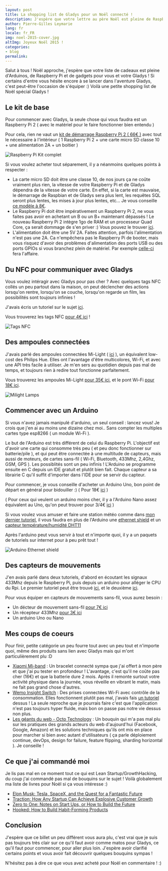 ```yaml
---
layout: post
title: La shopping list de Gladys pour un Noël connecté !
description: J'espère que votre lettre au père Noël est pleine de Raspberry Pi et d'Arduinos ! ;) Petit tour d'horizon de ce qui est nécessaire pour commencer avec Gladys
author: Pierre-Gilles Leymarie
lang: fr
locale: fr_FR
img: noel-2015-cover.jpg
altImg: Joyeux Noël 2015 !
categories:
- blog
permalink: 
---
```


Salut à tous ! Noël approche, j'espère que votre liste de cadeaux est pleine d'Arduinos, de Raspberry Pi et de gadgets pour vous et votre Gladys ! 
Si certains d'entre vous hésite encore à se lancer dans l'aventure Gladys, c'est peut-être l'occasion de s'équiper :) Voilà une petite shopping list de Noël spécial Gladys !

## Le kit de base

Pour commencer avec Gladys, la seule chose qui vous faudra est un Raspberry Pi 2 ( avec le matériel pour le faire fonctionner bien entendu )

Pour cela, rien ne vaut un [kit de démarrage Raspberry Pi 2 ( 66€ )](http://amzn.to/1Tz3ZNP) avec tout le nécessaire à l'intérieur ( 1 Raspberry Pi 2 + une carte micro SD classe 10 + une alimentation 2A + un boitier )

![Raspberry Pi Kit complet](/assets/images/articles/noel-2015/raspberry-kit.jpg)

Si vous voulez acheter tout séparement, il y a néanmoins quelques points à respecter :

- La carte micro SD doit être une classe 10, de nos jours ça ne coûte vraiment plus rien, la vitesse de votre Raspberry Pi et de Gladys dépendra de la vitesse de votre carte. En effet, si la carte est mauvaise, le démarrage de Raspbian et de Gladys sera plus lent, les requêtes SQL seront plus lentes, les mises à jour plus lentes, etc... Je vous conseille [ce modèle à 8€](http://amzn.to/1ISpZO6).
- Le Raspberry Pi doit être impérativement un Raspberry Pi 2, ne vous faites pas avoir en achetant un B ou un B+ maintenant dépassés ! Le nouveau Raspberry Pi 2 intègre 1go de RAM et un processeur Quad Core, ça serait dommage de s'en priver :) Vous pouvez le trouver [ici](http://amzn.to/1TAv3gO).
- L'alimentation doit être une 5V 2A. Faites attention, parfois l'alimentation n'est pas une 2A. Ca n'empêchera pas le Raspberry Pi de booter, mais vous risquez d'avoir des problèmes d'alimentation des ports USB ou des ports GPIOs si vous branchez plein de matériel. Par exemple [celle-ci](http://amzn.to/1Ogs1Jy) fera l'affaire.



## Du NFC pour communiquer avec Gladys

Vous voulez intéragir avec Gladys pour pas cher ? Avec quelques tags NFC collés un peu partout dans la maison, on peut déclencher des actions lorsqu'on rentre, lorsqu'on se couche, lorsqu'on regarde un film, les possibilités sont toujours infinies !

J'avais écris un tutoriel sur le sujet [ici](http://gladysproject.com/fr/article/gladys-and-nfc).

Vous trouverez les tags NFC [pour 4€ ici](http://amzn.to/1QQCbmU) !

![Tags NFC](/assets/images/articles/noel-2015/nfc-cover.jpg)

## Des ampoules connectées

J'avais parlé des ampoules connectées Mi-Light ( [ici](http://gladysproject.com/fr/article/controler-des-ampoules-connectees) ), un équivalent low-cost des Philips Hue. Elles ont l'avantage d'être multicolores, Wi-Fi, et avec une API très facile à utiliser. Je m'en sers au quotidien depuis pas mal de temps, et toujours rien à redire tout fonctionne parfaitement.

Vous trouverez les ampoules Mi-Light [pour 35€ ici](http://amzn.to/1gsN0PX), et le pont Wi-Fi [pour 18€ ici](http://amzn.to/1Ogrwzf).

![Milight Lamps](/assets/images/articles/noel-2015/milight_products_light.jpg)


## Commencer avec un Arduino

Si vous n'avez jamais manipulé d'arduino, un seul conseil : lancez vous! Je crois que j'en ai au moins une dizaine chez moi.. Sans compter les multiples cartes type esp8266 ( un module Wi-Fi ).

Le but de l'Arduino est très différent de celui du Raspberry Pi. L'objectif est d'avoir une carte qui consomme très peu ( et peu donc fonctionner sur batterie/pile ), et qui peut être connectée à une multitude de capteurs, mais aussi de moteurs, de cartes sans-fil ( Wi-Fi, Bluetooth, 433Mhz, 2,4Ghz, GSM, GPS ). Les possiblités sont un peu infinis ! L'Arduino se programme ensuite en C depuis un IDE gratuit et plutôt bien fait. Chaque capteur a sa librairie C qu'il suffit d'importer dans l'IDE pour se servir du capteur.

Pour commencer, je vous conseille d'acheter un Arduino Uno, bon point de départ en général pour bidouiller :) ( Pour 18€ [ici](http://amzn.to/1Dx5l3w) )

( Pour ceux qui veulent un arduino moins cher, il y a l'Arduino Nano assez équivalent au Uno, qu'on peut trouver pour 3/4€ [ici](http://amzn.to/1M82tlv) )

Si vous voulez vous amuser et faire une station météo comme dans [mon dernier tutoriel](http://gladysproject.com/fr/article/temperature-ethernet), il vous faudra en plus de l'Arduino une [ethernet shield](http://amzn.to/1lRuhjQ) et un [capteur température/humidité DHT11](http://www.gearbest.com/development-boards/pp_45175.html)

Après l'arduino peut vous servir à tout et n'importe quoi, il y a un paquets de tutoriels sur internet pour à peu prêt tout !

![Arduino Ethernet shield](/assets/images/articles/noel-2015/temperature-ethernet-cover.jpg)

## Des capteurs de mouvements

J'en avais parlé dans deux tutoriels, d'abord en écoutant les signaux 433Mhz depuis le Raspberry Pi, puis depuis un arduino pour alléger le CPU du Rpi. Le premier tutoriel peut être trouvé [ici](http://gladysproject.com/fr/article/utiliser-des-detecteurs-sans-fils), et le deuxième [ici](http://gladysproject.com/fr/article/connecter-un-arduino-au-raspberry-pi).

Pour vous équiper en capteurs de mouvements sans-fil, vous aurez besoin :

- Un décteur de mouvement sans-fil [pour 7€ ici](http://amzn.to/1gsNKor)
- Un récepteur 433Mhz [pour 3€ ici](http://amzn.to/1CRv0Jn)
- Un arduino Uno ou Nano

## Mes coups de coeurs

Pour finir, petite catégorie un peu fourre tout avec un peu tout et n'importe quoi, même des produits sans lien avec Gladys mais qui m'ont particulièrement plu :D

- [Xiaomi Mi-band](http://amzn.to/1OgvKqI) : Un bracelet connecté sympa que j'ai offert à mon père et que j'ai pu tester en profondeur ! L'avantage, c'est qu'il ne coûte pas cher (16€) et que la batterie dure 2 mois. Après il remonte surtout votre activité physique dans la journée, vous réveille en vibrant le matin, mais ne fait pas grand chose d'autres.
- [Wemo Insight Switch](http://amzn.to/1CG0WQr) : Des prises connectées Wi-Fi avec contrôle de la consommation. Elles fonctionnent plutôt pas mal, j'avais fais [un tutoriel](http://gladysproject.com/fr/article/controler-prises-wemo-insight-switch) dessus ! La seule reproche que je pourrais faire c'est que l'application n'est pas toujours hyper fluide, mais bon on passe pas notre vie dessus non plus.
- [Les géants du web - Octo Technology](http://amzn.to/1PWaWuB) : Un bouquin qui m'a pas mal plu sur les pratiques des grands acteurs du web d'aujourd'hui (Facebook, Google, Amazon) et les solutions techniques qu'ils ont mis en place pour marcher si bien avec autant d'utilisateurs ( ça parle déploiement continue, devOps, design for failure, feature flipping, sharding horizontal ). Je conseille !

## Ce que j'ai commandé moi

Je lis pas mal en ce moment tout ce qui est Lean Startup/GrowthHacking, du coup j'ai commandé pas mal de bouquins sur le sujet ! Voilà globalement ma liste de livres pour Noël si ça vous intéresse :)

- [	Elon Musk: Tesla, SpaceX, and the Quest for a Fantastic Future](http://amzn.to/1OgxvEk)
- [Traction: How Any Startup Can Achieve Explosive Customer Growth](http://amzn.to/1OgxKz3)
- [Zero to One: Notes on Start Ups, or How to Build the Future](http://amzn.to/1OgxDUm)
- [Hooked: How to Build Habit-Forming Products](http://amzn.to/1OgxC2K)


## Conclusion

J'espère que ce billet un peu différent vous aura plu, c'est vrai que je suis pas toujours très clair sur ce qu'il faut avoir comme matos pour Gladys, ce qu'il faut pour commencer, pour aller plus loin. J'espère avoir clarifié certains points et vous avoir fait découvrir quelques bouquins sympas !

N'hésitez pas à dire ce que vous avez acheté pour Noël en commentaire ! :)